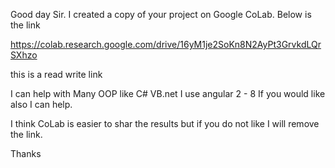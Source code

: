 Good day Sir.
I created a copy of your project on Google CoLab.
Below is the link

https://colab.research.google.com/drive/16yM1je2SoKn8N2AyPt3GrvkdLQrSXhzo

this is a read write link

I can help with Many OOP like C# VB.net
I use angular 2 - 8 If you would like also I can help.

I think CoLab is easier to shar the results but if you do not like I will remove the link.


Thanks
